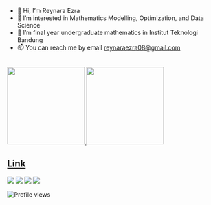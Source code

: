 - 👋 Hi, I’m Reynara Ezra
- 👀 I’m interested in Mathematics Modelling, Optimization, and Data Science
- 🌱 I’m final year undergraduate mathematics in Institut Teknologi Bandung
- 📫 You can reach me by email reynaraezra08@gmail.com
<br>
 <div>
  <a href="https://github.com/rafaballerini">
  <img height="180em" src="https://github-readme-stats.vercel.app/api?username=ReynaraEzra&show_icons=true&theme=dark&include_all_commits=true&count_private=true"/>
  <img height="180em" src="https://github-readme-stats.vercel.app/api/top-langs/?username=ReynaraEzra&layout=compact&langs_count=8&theme=dark"/>
<div>

## Link  
  <div>
  <a href = "https://github.com/ReynaraEzra"><img src="https://img.shields.io/badge/GitHub-100000?style=for-the-badge&logo=github&logoColor=white" target="_blank"></a>
  <a href = "mailto: reynaraezra08@gmail.com"><img src="https://img.shields.io/badge/Gmail-D14836?style=for-the-badge&logo=gmail&logoColor=white" target="_blank"></a>
  <a href="https://www.linkedin.com/in/reynaraezra" target="_blank"><img src="https://img.shields.io/badge/-LinkedIn-%230077B5?style=for-the-badge&logo=linkedin&logoColor=white" target="_blank"></a>
  <a href="https://reynaraezra.medium.com" target="_blank"><img src="https://img.shields.io/badge/Medium-12100E?style=for-the-badge&logo=medium&logoColor=white" target="_blank"></a>
<!--  <a href="https://www.instagram.com/reynaraezra/" target="_blank"><img src="https://img.shields.io/badge/-Instagram-%23EA4335?style=for-the-badge&logo=instagram&logoColor=white" target="_blank"></a> -->
</div>

![Profile views](https://gpvc.arturio.dev/reynaraezra)  
 
<!---
ReynaraEzra/ReynaraEzra is a ✨ special ✨ repository because its `README.md` (this file) appears on your GitHub profile.
You can click the Preview link to take a look at your changes.
--->

